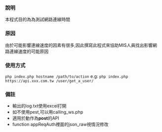 ### 說明
本程式目的為為測試網路連線時間
### 原因
由於可能影響連線速度的因素有很多,因此撰寫此程式來協助MIS人員找出影響網路連線速度的可能原因
### 使用方式
`php index.php hostname /path/to/action`
e.g:
`php index.php https://api.xxx.com.tw /user/get_a_user/`
### 備註
* 輸出的log.txt使用excel打開
* 如不使用pest,可以用calling_ws.php
* 適用於動作為**post**的API
* function appReqAuth裡面的json_raw視情況修改
